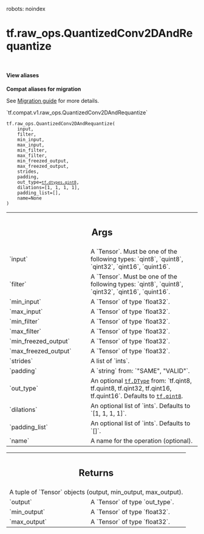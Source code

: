 robots: noindex

# tf.raw_ops.QuantizedConv2DAndRequantize

<!-- Insert buttons and diff -->

<table class="tfo-notebook-buttons tfo-api nocontent" align="left">

</table>





<section class="expandable">
  <h4 class="showalways">View aliases</h4>
  <p>
<b>Compat aliases for migration</b>
<p>See
<a href="https://www.tensorflow.org/guide/migrate">Migration guide</a> for
more details.</p>
<p>`tf.compat.v1.raw_ops.QuantizedConv2DAndRequantize`</p>
</p>
</section>

<pre class="devsite-click-to-copy prettyprint lang-py tfo-signature-link">
<code>tf.raw_ops.QuantizedConv2DAndRequantize(
    input,
    filter,
    min_input,
    max_input,
    min_filter,
    max_filter,
    min_freezed_output,
    max_freezed_output,
    strides,
    padding,
    out_type=<a href="../../tf/dtypes.md#qint8"><code>tf.dtypes.qint8</code></a>,
    dilations=[1, 1, 1, 1],
    padding_list=[],
    name=None
)
</code></pre>



<!-- Placeholder for "Used in" -->


<!-- Tabular view -->
 <table class="responsive fixed orange">
<colgroup><col width="214px"><col></colgroup>
<tr><th colspan="2"><h2 class="add-link">Args</h2></th></tr>

<tr>
<td>
`input`
</td>
<td>
A `Tensor`. Must be one of the following types: `qint8`, `quint8`, `qint32`, `qint16`, `quint16`.
</td>
</tr><tr>
<td>
`filter`
</td>
<td>
A `Tensor`. Must be one of the following types: `qint8`, `quint8`, `qint32`, `qint16`, `quint16`.
</td>
</tr><tr>
<td>
`min_input`
</td>
<td>
A `Tensor` of type `float32`.
</td>
</tr><tr>
<td>
`max_input`
</td>
<td>
A `Tensor` of type `float32`.
</td>
</tr><tr>
<td>
`min_filter`
</td>
<td>
A `Tensor` of type `float32`.
</td>
</tr><tr>
<td>
`max_filter`
</td>
<td>
A `Tensor` of type `float32`.
</td>
</tr><tr>
<td>
`min_freezed_output`
</td>
<td>
A `Tensor` of type `float32`.
</td>
</tr><tr>
<td>
`max_freezed_output`
</td>
<td>
A `Tensor` of type `float32`.
</td>
</tr><tr>
<td>
`strides`
</td>
<td>
A list of `ints`.
</td>
</tr><tr>
<td>
`padding`
</td>
<td>
A `string` from: `"SAME", "VALID"`.
</td>
</tr><tr>
<td>
`out_type`
</td>
<td>
An optional <a href="../../tf/dtypes/DType.md"><code>tf.DType</code></a> from: `tf.qint8, tf.quint8, tf.qint32, tf.qint16, tf.quint16`. Defaults to <a href="../../tf.md#qint8"><code>tf.qint8</code></a>.
</td>
</tr><tr>
<td>
`dilations`
</td>
<td>
An optional list of `ints`. Defaults to `[1, 1, 1, 1]`.
</td>
</tr><tr>
<td>
`padding_list`
</td>
<td>
An optional list of `ints`. Defaults to `[]`.
</td>
</tr><tr>
<td>
`name`
</td>
<td>
A name for the operation (optional).
</td>
</tr>
</table>



<!-- Tabular view -->
 <table class="responsive fixed orange">
<colgroup><col width="214px"><col></colgroup>
<tr><th colspan="2"><h2 class="add-link">Returns</h2></th></tr>
<tr class="alt">
<td colspan="2">
A tuple of `Tensor` objects (output, min_output, max_output).
</td>
</tr>
<tr>
<td>
`output`
</td>
<td>
A `Tensor` of type `out_type`.
</td>
</tr><tr>
<td>
`min_output`
</td>
<td>
A `Tensor` of type `float32`.
</td>
</tr><tr>
<td>
`max_output`
</td>
<td>
A `Tensor` of type `float32`.
</td>
</tr>
</table>

